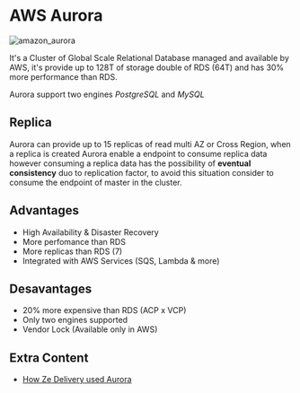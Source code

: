 # AWS Aurora

![amazon_aurora](https://github.com/vinigmoraes/aws-solutions-architect-associate/assets/11817331/ddeed2f8-934c-47ff-a6da-e6e6c294c147)

It's a Cluster of Global Scale Relational Database managed and available by AWS, it's provide up to 128T of storage double of RDS (64T) and has 30% more performance than RDS.

Aurora support two engines *PostgreSQL* and *MySQL*

## Replica

Aurora can provide up to 15 replicas of read multi AZ or Cross Region, when a replica is created Aurora enable a endpoint to consume replica data however consuming a replica data has the possibility of **eventual consistency** duo to replication factor, to avoid this situation consider to consume the endpoint of master in the cluster.

## 

## Advantages
- High Availability & Disaster Recovery
- More perfomance than RDS
- More replicas than RDS (7)
- Integrated with AWS Services (SQS, Lambda & more)

## Desavantages
- 20% more expensive than RDS (ACP x VCP)
- Only two engines supported
- Vendor Lock (Available only in AWS)

## Extra Content

- [How Ze Delivery used Aurora](https://www.hipsters.tech/python-graphql-e-serverless-no-ze-delivery-hipsters-on-the-road-53/)